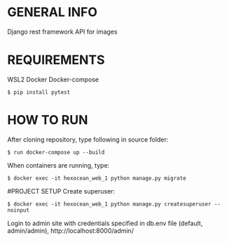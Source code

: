 # GENERAL INFO
Django rest framework API for images

# REQUIREMENTS
WSL2
Docker
Docker-compose
```
$ pip install pytest
```

# HOW TO RUN
After cloning repository, type following in source folder:
```
$ run docker-compose up --build
```
When containers are running, type:
```
$ docker exec -it hexocean_web_1 python manage.py migrate
```

#PROJECT SETUP
Create superuser:
```
$ docker exec -it hexocean_web_1 python manage.py createsuperuser --noinput
```
Login to admin site with credentials specified in db.env file (default, admin/admin),
http://localhost:8000/admin/



